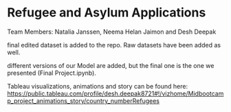 # Refugee and Asylum Applications 


Team Members: Natalia Janssen, Neema Helan Jaimon and Desh Deepak


final edited dataset is added to the repo. Raw datasets have been added as well. 

different versions of our Model are added, but the final one is the one we presented (Final Project.ipynb). 

Tableau visualizations, animations and story can be found here: https://public.tableau.com/profile/desh.deepak8721#!/vizhome/Midbootcamp_project_animations_story/country_numberRefugees
